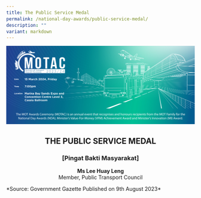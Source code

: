 ```yaml
---
title: The Public Service Medal
permalink: /national-day-awards/public-service-medal/
description: ""
variant: markdown
---
```

![](/images/hero.png)
<center>
  <h2>THE PUBLIC SERVICE MEDAL</h2>
  <h3>[Pingat Bakti Masyarakat]</h3>
</center>
<center>
  <p>
    <b>Ms Lee Huay Leng</b>
    <br>Member, Public Transport Council
  </p>
</center>
*Source: Government Gazette Published on 9th August 2023*